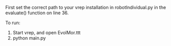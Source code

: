 First set the correct path to your vrep installation in robotIndividual.py in the evaluate() function on line 36.

To run:
1. Start vrep, and open EvolMor.ttt
2. python main.py